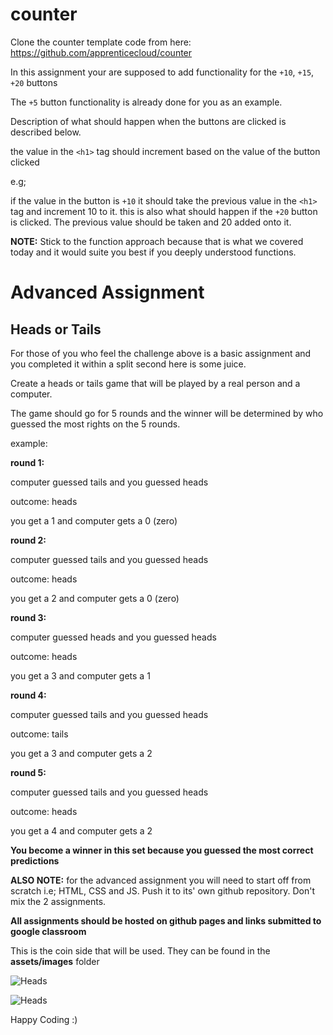 # counter

Clone the counter template code from here: https://github.com/apprenticecloud/counter

In this assignment your are supposed to add functionality for the `+10`, `+15`, `+20` buttons

The `+5` button functionality is already done for you as an example.

Description of what should happen when the buttons are clicked is described below.

the value in the `<h1>` tag should increment based on the value of the button clicked

e.g;

if the value in the button is `+10` it should take the previous value in the `<h1>` tag and increment 10 to it.
this is also what should happen if the `+20` button is clicked. The previous value should be taken and 20 added onto it.

__NOTE:__ Stick to the function approach because that is what we covered today and it would suite you best if you deeply understood functions.


# Advanced Assignment

## Heads or Tails

For those of you who feel the challenge above is a basic assignment and you completed it within a split second here is some juice.

Create a heads or tails game that will be played by a real person and a computer.

The game should go for 5 rounds and the winner will be determined by who guessed the most rights on the 5 rounds.

example:

__round 1:__

computer guessed tails and you guessed heads

outcome: heads

you get a 1 and computer gets a 0 (zero)

__round 2:__

computer guessed tails and you guessed heads

outcome: heads

you get a 2 and computer gets a 0 (zero)

__round 3:__

computer guessed heads and you guessed heads

outcome: heads

you get a 3 and computer gets a 1

__round 4:__

computer guessed tails and you guessed heads

outcome: tails

you get a 3 and computer gets a 2

__round 5:__

computer guessed tails and you guessed heads

outcome: heads

you get a 4 and computer gets a 2

__You become a winner in this set because you guessed the most correct predictions__

__ALSO NOTE:__ for the advanced assignment you will need to start off from scratch i.e; HTML, CSS and JS. Push it to its' own github repository. Don't mix the 2 assignments.


__All assignments should be hosted on github pages and links submitted to google classroom__

This is the coin side that will be used. They can be found in the __assets/images__ folder

![Heads](./assets/images/head-side.png)

![Heads](./assets/images/tail-side.png)

Happy Coding :)